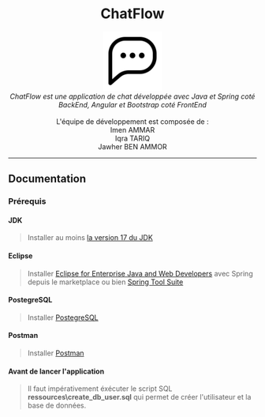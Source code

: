 <h1 align="center">ChatFlow</h1>

<p align="center">
  <img src="ressources/logo.png" alt="chatflow-logo" width="120px" height="120px"/>
  <br>
  <i>ChatFlow est une application de chat développée avec Java et Spring coté BackEnd, Angular et Bootstrap coté FrontEnd</i><br>
    <br>L'équipe de développement est composée de :
    <br>Imen AMMAR
    <br>Iqra TARIQ
    <br>Jawher BEN AMMOR
  <br>
</p>

<hr>

## Documentation

### Prérequis

#### JDK
>Installer au moins [la version 17 du JDK]

#### Eclipse
>Installer [Eclipse for Enterprise Java and Web Developers] avec Spring depuis le marketplace ou bien [Spring Tool Suite]

#### PostegreSQL
>Installer [PostegreSQL]

#### Postman
>Installer [Postman]

#### Avant de lancer l'application
>Il faut impérativement éxécuter le script SQL **ressources\create_db_user.sql** qui permet de créer l'utilisateur et la base de données.

[la version 17 du JDK]: https://www.oracle.com/java/technologies/downloads/#java17
[Spring Tool Suite]: https://spring.io/tools
[Eclipse for Enterprise Java and Web Developers]: https://www.eclipse.org/downloads/packages/
[Postman]: https://www.postman.com/
[PostegreSQL]: https://www.postgresql.org/download/